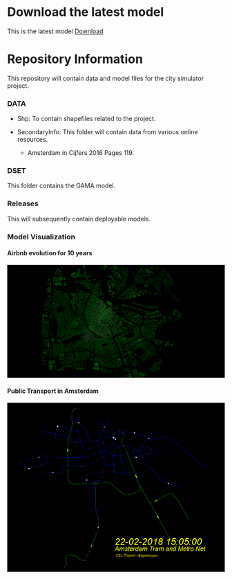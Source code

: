 # Download the latest model

This is the latest model [Download](https://github.com/AMS-CSL/CSL_Model/releases/tag/v1.0) 

# Repository Information

This repository will contain data and model files for the city simulator project. 

### DATA

* Shp: To contain shapefiles related to the project. 

* SecondaryInfo: This folder will contain data from various online resources.
    * Amsterdam in Cijfers 2016 Pages 119.

### DSET

This folder contains the GAMA model.

### Releases

This will subsequently contain deployable models.

### Model Visualization

#### Airbnb evolution for 10 years

![Airbnb Evolution](/DATA/gif/airbnb.gif)

#### Public Transport in Amsterdam

![Trams and Metros](/DATA/gif/tram.gif)
